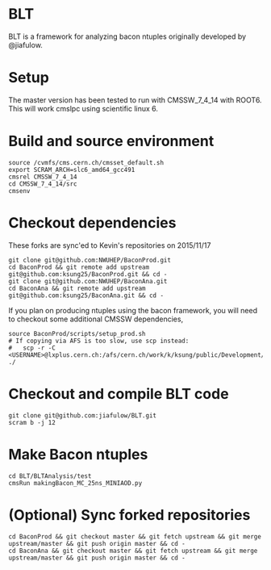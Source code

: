 BLT
===

BLT is a framework for analyzing bacon ntuples originally developed by @jiafulow.

Setup
=====

The master version has been tested to run with CMSSW_7_4_14 with ROOT6.  This will work cmslpc using scientific linux 6.

# Build and source environment

```
source /cvmfs/cms.cern.ch/cmsset_default.sh
export SCRAM_ARCH=slc6_amd64_gcc491
cmsrel CMSSW_7_4_14
cd CMSSW_7_4_14/src
cmsenv
```

# Checkout dependencies

These forks are sync'ed to Kevin's repositories on 2015/11/17

```
git clone git@github.com:NWUHEP/BaconProd.git
cd BaconProd && git remote add upstream git@github.com:ksung25/BaconProd.git && cd -
git clone git@github.com:NWUHEP/BaconAna.git
cd BaconAna && git remote add upstream git@github.com:ksung25/BaconAna.git && cd -
```

If you plan on producing ntuples using the bacon framework, you will need to checkout some additional CMSSW dependencies,

```
source BaconProd/scripts/setup_prod.sh
# If copying via AFS is too slow, use scp instead:
#   scp -r -C <USERNAME>@lxplus.cern.ch:/afs/cern.ch/work/k/ksung/public/Development/Run2Packages/* ./
```

# Checkout and compile BLT code

```
git clone git@github.com:jiafulow/BLT.git
scram b -j 12
```

# Make Bacon ntuples

```
cd BLT/BLTAnalysis/test
cmsRun makingBacon_MC_25ns_MINIAOD.py 
```

# (Optional) Sync forked repositories

```
cd BaconProd && git checkout master && git fetch upstream && git merge upstream/master && git push origin master && cd -
cd BaconAna && git checkout master && git fetch upstream && git merge upstream/master && git push origin master && cd -
```
